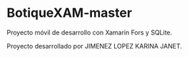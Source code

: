 # BotiqueXAM-master
Proyecto móvil de desarrollo con Xamarin Fors y SQLite.

Proyecto desarrollado por JIMENEZ LOPEZ KARINA JANET. 
